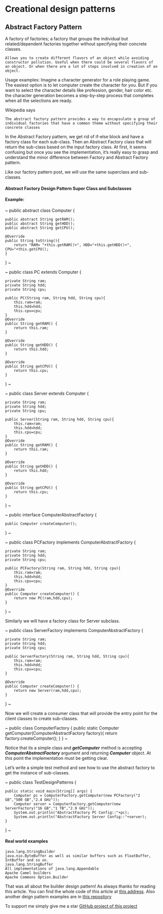 # Creational design patterns
## Abstract Factory Pattern

A factory of factories; a factory that groups the individual but related/dependent factories together without specifying their concrete classes.

```
Allows you to create different flavors of an object while avoiding constructor pollution. Useful when there could be several flavors of an object. Or when there are a lot of steps involved in creation of an object.
```

Usage examples: Imagine a character generator for a role playing game. The easiest option is to let computer create the character for you. But if you want to select the character details like profession, gender, hair color etc. the character generation becomes a step-by-step process that completes when all the selections are ready.

Wikipedia says

```
The abstract factory pattern provides a way to encapsulate a group of individual factories that have a common theme without specifying their concrete classes
```

In the Abstract Factory pattern, we get rid of if-else block and have a factory class for each sub-class. Then an Abstract Factory class that will return the sub-class based on the input factory class. At first, it seems confusing but once you see the implementation, it’s really easy to grasp and understand the minor difference between Factory and Abstract Factory pattern.

Like our factory pattern post, we will use the same superclass and sub-classes.

#### Abstract Factory Design Pattern Super Class and Subclasses

#### Example:

~
public abstract class Computer {
     
    public abstract String getRAM();
    public abstract String getHDD();
    public abstract String getCPU();
     
    @Override
    public String toString(){
        return "RAM= "+this.getRAM()+", HDD="+this.getHDD()+", CPU="+this.getCPU();
    }
}
~

~
public class PC extends Computer {
 
    private String ram;
    private String hdd;
    private String cpu;
     
    public PC(String ram, String hdd, String cpu){
        this.ram=ram;
        this.hdd=hdd;
        this.cpu=cpu;
    }
    @Override
    public String getRAM() {
        return this.ram;
    }
 
    @Override
    public String getHDD() {
        return this.hdd;
    }
 
    @Override
    public String getCPU() {
        return this.cpu;
    }
 
}
~


~
public class Server extends Computer {
 
    private String ram;
    private String hdd;
    private String cpu;
     
    public Server(String ram, String hdd, String cpu){
        this.ram=ram;
        this.hdd=hdd;
        this.cpu=cpu;
    }
    @Override
    public String getRAM() {
        return this.ram;
    }
 
    @Override
    public String getHDD() {
        return this.hdd;
    }
 
    @Override
    public String getCPU() {
        return this.cpu;
    }
 
}
~

~
public interface ComputerAbstractFactory {

	public Computer createComputer();

}
~

~
public class PCFactory implements ComputerAbstractFactory {

	private String ram;
	private String hdd;
	private String cpu;
	
	public PCFactory(String ram, String hdd, String cpu){
		this.ram=ram;
		this.hdd=hdd;
		this.cpu=cpu;
	}
	@Override
	public Computer createComputer() {
		return new PC(ram,hdd,cpu);
	}

}
~

Similarly we will have a factory class for Server subclass.

~
public class ServerFactory implements ComputerAbstractFactory {

	private String ram;
	private String hdd;
	private String cpu;
	
	public ServerFactory(String ram, String hdd, String cpu){
		this.ram=ram;
		this.hdd=hdd;
		this.cpu=cpu;
	}
	
	@Override
	public Computer createComputer() {
		return new Server(ram,hdd,cpu);
	}

}
~

Now we will create a consumer class that will provide the entry point for the client classes to create sub-classes.

~
public class ComputerFactory {
	public static Computer getComputer(ComputerAbstractFactory factory){
		return factory.createComputer();
	}
}
~


Notice that its a simple class and ***getComputer*** method is accepting ***ComputerAbstractFactory*** argument and returning ***Computer*** object. 
At this point the implementation must be getting clear.

Let’s write a simple test method and see how to use the abstract factory to get the instance of sub-classes.

~
public class TestDesignPatterns {

	public static void main(String[] args) {
		Computer pc = ComputerFactory.getComputer(new PCFactory("2 GB","500 GB","2.4 GHz"));
        Computer server = ComputerFactory.getComputer(new ServerFactory("16 GB","1 TB","2.9 GHz"));
        System.out.println("AbstractFactory PC Config::"+pc);
        System.out.println("AbstractFactory Server Config::"+server);
	}
}
~

#### Real world examples
```
java.lang.StringBuilder
java.nio.ByteBuffer as well as similar buffers such as FloatBuffer, IntBuffer and so on.
java.lang.StringBuffer
All implementations of java.lang.Appendable
Apache Camel builders
Apache Commons Option.Builder
```

That was all about the builder design pattern! As always thanks for reading this article.
You can find the whole code of this article at [this address](https://github.com/metao1/design-patterns/tree/master/src/main/java/com/metao/dp/builder).
Also another deign pattern examples are in [this repository](https://github.com/metao1)

To support me simply give me a star [GitHub project of this project](https://github.com/metao1/design-patterns)


